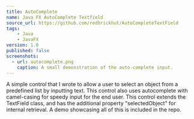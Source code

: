 ```yaml
---
title: AutoComplete
name: Java FX AutoComplete Textfield
source_url: https://github.com/redbrickhut/AutoCompleteTextField
tags:
    - Java
    - JavaFX
version: 1.0
published: false
screenshots:
  - url: autocomplete.png
    caption: A small demonstration of the auto-complete input.
---
```


A simple control that I wrote to allow a user to select an object from a predefined list by inputting text. This control also uses autocomplete with camel-casing for speedy input for the end user. This control extends the TextField class, and has the additional property "selectedObject" for internal retrieval. A demo showcasing all of this is included in the repo.
                